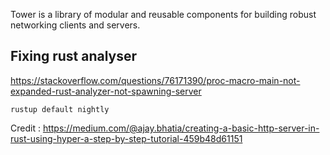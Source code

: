 Tower is a library of modular and reusable components for building robust networking clients and servers.

## Fixing rust analyser
https://stackoverflow.com/questions/76171390/proc-macro-main-not-expanded-rust-analyzer-not-spawning-server

```
rustup default nightly
```
Credit : 
https://medium.com/@ajay.bhatia/creating-a-basic-http-server-in-rust-using-hyper-a-step-by-step-tutorial-459b48d61151